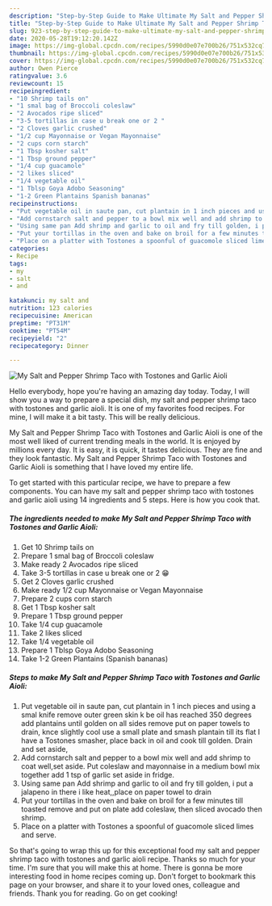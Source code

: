 ```yaml
---
description: "Step-by-Step Guide to Make Ultimate My Salt and Pepper Shrimp Taco with Tostones and Garlic Aioli"
title: "Step-by-Step Guide to Make Ultimate My Salt and Pepper Shrimp Taco with Tostones and Garlic Aioli"
slug: 923-step-by-step-guide-to-make-ultimate-my-salt-and-pepper-shrimp-taco-with-tostones-and-garlic-aioli
date: 2020-05-28T19:12:20.142Z
image: https://img-global.cpcdn.com/recipes/5990d0e07e700b26/751x532cq70/my-salt-and-pepper-shrimp-taco-with-tostones-and-garlic-aioli-recipe-main-photo.jpg
thumbnail: https://img-global.cpcdn.com/recipes/5990d0e07e700b26/751x532cq70/my-salt-and-pepper-shrimp-taco-with-tostones-and-garlic-aioli-recipe-main-photo.jpg
cover: https://img-global.cpcdn.com/recipes/5990d0e07e700b26/751x532cq70/my-salt-and-pepper-shrimp-taco-with-tostones-and-garlic-aioli-recipe-main-photo.jpg
author: Owen Pierce
ratingvalue: 3.6
reviewcount: 15
recipeingredient:
- "10 Shrimp tails on"
- "1 smal bag of Broccoli coleslaw"
- "2 Avocados ripe sliced"
- "3-5 tortillas in case u break one or 2 "
- "2 Cloves garlic crushed"
- "1/2 cup Mayonnaise or Vegan Mayonnaise"
- "2 cups corn starch"
- "1 Tbsp kosher salt"
- "1 Tbsp ground pepper"
- "1/4 cup guacamole"
- "2 likes sliced"
- "1/4 vegetable oil"
- "1 Tblsp Goya Adobo Seasoning"
- "1-2 Green Plantains Spanish bananas"
recipeinstructions:
- "Put vegetable oil in saute pan, cut plantain in 1 inch pieces and using a smal knife remove outer green skin k be oil has reached 350 degrees add plantains until golden on all sides remove put on paper towels to drain, knce slightly cool use a small plate and smash plantain till its flat I have a Tostones smasher, place back in oil and cook till golden. Drain and set aside,"
- "Add cornstarch salt and pepper to a bowl mix well and add shrimp to coat well,set aside. Put coleslaw and mayonnaise in a medium bowl mix together add 1 tsp of garlic set aside in fridge."
- "Using same pan Add shrimp and garlic to oil and fry till golden, i put a jalapeno in there i like heat,,place on paper towel to drain"
- "Put your tortillas in the oven and bake on broil for a few minutes till toasted remove and put on plate add coleslaw, then sliced avocado then shrimp."
- "Place on a platter with Tostones a spoonful of guacomole sliced limes and serve."
categories:
- Recipe
tags:
- my
- salt
- and

katakunci: my salt and 
nutrition: 123 calories
recipecuisine: American
preptime: "PT31M"
cooktime: "PT54M"
recipeyield: "2"
recipecategory: Dinner

---
```



![My Salt and Pepper Shrimp Taco with Tostones and Garlic Aioli](https://img-global.cpcdn.com/recipes/5990d0e07e700b26/751x532cq70/my-salt-and-pepper-shrimp-taco-with-tostones-and-garlic-aioli-recipe-main-photo.jpg)

Hello everybody, hope you're having an amazing day today. Today, I will show you a way to prepare a special dish, my salt and pepper shrimp taco with tostones and garlic aioli. It is one of my favorites food recipes. For mine, I will make it a bit tasty. This will be really delicious.

My Salt and Pepper Shrimp Taco with Tostones and Garlic Aioli is one of the most well liked of current trending meals in the world. It is enjoyed by millions every day. It is easy, it is quick, it tastes delicious. They are fine and they look fantastic. My Salt and Pepper Shrimp Taco with Tostones and Garlic Aioli is something that I have loved my entire life.




To get started with this particular recipe, we have to prepare a few components. You can have my salt and pepper shrimp taco with tostones and garlic aioli using 14 ingredients and 5 steps. Here is how you cook that.

<!--inarticleads1-->

##### The ingredients needed to make My Salt and Pepper Shrimp Taco with Tostones and Garlic Aioli:

1. Get 10 Shrimp tails on
1. Prepare 1 smal bag of Broccoli coleslaw
1. Make ready 2 Avocados ripe sliced
1. Take 3-5 tortillas in case u break one or 2 😁
1. Get 2 Cloves garlic crushed
1. Make ready 1/2 cup Mayonnaise or Vegan Mayonnaise
1. Prepare 2 cups corn starch
1. Get 1 Tbsp kosher salt
1. Prepare 1 Tbsp ground pepper
1. Take 1/4 cup guacamole
1. Take 2 likes sliced
1. Take 1/4 vegetable oil
1. Prepare 1 Tblsp Goya Adobo Seasoning
1. Take 1-2 Green Plantains (Spanish bananas)




<!--inarticleads2-->

##### Steps to make My Salt and Pepper Shrimp Taco with Tostones and Garlic Aioli:

1. Put vegetable oil in saute pan, cut plantain in 1 inch pieces and using a smal knife remove outer green skin k be oil has reached 350 degrees add plantains until golden on all sides remove put on paper towels to drain, knce slightly cool use a small plate and smash plantain till its flat I have a Tostones smasher, place back in oil and cook till golden. Drain and set aside,
1. Add cornstarch salt and pepper to a bowl mix well and add shrimp to coat well,set aside. Put coleslaw and mayonnaise in a medium bowl mix together add 1 tsp of garlic set aside in fridge.
1. Using same pan Add shrimp and garlic to oil and fry till golden, i put a jalapeno in there i like heat,,place on paper towel to drain
1. Put your tortillas in the oven and bake on broil for a few minutes till toasted remove and put on plate add coleslaw, then sliced avocado then shrimp.
1. Place on a platter with Tostones a spoonful of guacomole sliced limes and serve.




So that's going to wrap this up for this exceptional food my salt and pepper shrimp taco with tostones and garlic aioli recipe. Thanks so much for your time. I'm sure that you will make this at home. There is gonna be more interesting food in home recipes coming up. Don't forget to bookmark this page on your browser, and share it to your loved ones, colleague and friends. Thank you for reading. Go on get cooking!
